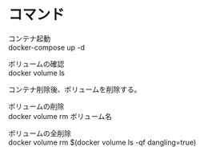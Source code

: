 # コマンド

コンテナ起動  
docker-compose up -d

ボリュームの確認  
docker volume ls  
  
コンテナ削除後、ボリュームを削除する。  

ボリュームの削除  
docker volume rm ボリューム名

ボリュームの全削除  
docker volume rm $(docker volume ls -qf dangling=true)
